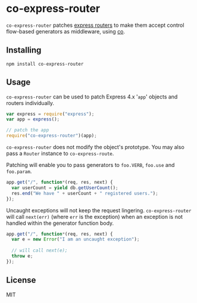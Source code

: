 co-express-router
=================
```co-express-router``` patches [express routers](https://github.com/visionmedia/express) to make them accept control flow-based generators as middleware, using [co](https://github.com/visionmedia/co).


## Installing
```
npm install co-express-router
```

## Usage
```co-express-router``` can be used to patch Express 4.x '```app```' objects and routers individually.

```javascript
var express = require("express");
var app = express();

// patch the app
require("co-express-router")(app);
```
```co-express-router``` does not modify the object's prototype. You may also pass a ```Router``` instance to ```co-express-route```.


Patching will enable you to pass generators to ```foo.VERB```, ```foo.use``` and ```foo.param```.
```javascript
app.get("/", function*(req, res, next) {
  var userCount = yield db.getUserCount();
  res.end("We have " + userCount + " registered users.");
});
```

Uncaught exceptions will not keep the request lingering. ```co-express-router``` will call ```next(err)``` (where ```err``` is the exception) when an exception is not handled within the generator function body.
```javascript
app.get("/", function*(req, res, next) {
  var e = new Error("I am an uncaught exception");
  
  // will call next(e);
  throw e;
});
```

## License
MIT
